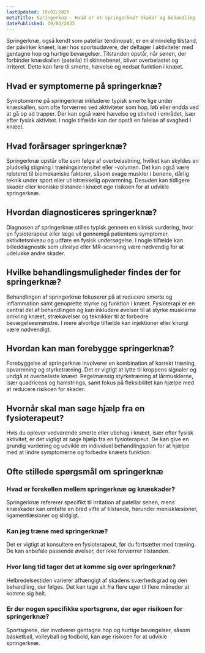 ```yaml
---
lastUpdated: 19/02/2025
metaTitle: Springerknæ – Hvad er et springerknæ? Skader og behandling
datePublished: 19/02/2025
---
```


Springerknæ, også kendt som patellar tendinopati, er en almindelig tilstand, der påvirker knæet, især hos sportsudøvere, der deltager i aktiviteter med gentagne hop og hurtige bevægelser. Tilstanden opstår, når senen, der forbinder knæskallen (patella) til skinnebenet, bliver overbelastet og irriteret. Dette kan føre til smerte, hævelse og nedsat funktion i knæet.

## Hvad er symptomerne på springerknæ?

Symptomerne på springerknæ inkluderer typisk smerte lige under knæskallen, som ofte forværres ved aktiviteter som hop, løb eller endda ved at gå op ad trapper. Der kan også være hævelse og stivhed i området, især efter fysisk aktivitet. I nogle tilfælde kan der opstå en følelse af svaghed i knæet.

## Hvad forårsager springerknæ?

Springerknæ opstår ofte som følge af overbelastning, hvilket kan skyldes en pludselig stigning i træningsintensitet eller -volumen. Det kan også være relateret til biomekaniske faktorer, såsom svage muskler i benene, dårlig teknik under sport eller utilstrækkelig opvarmning. Desuden kan tidligere skader eller kroniske tilstande i knæet øge risikoen for at udvikle springerknæ.

## Hvordan diagnosticeres springerknæ?

Diagnosen af springerknæ stilles typisk gennem en klinisk vurdering, hvor en fysioterapeut eller læge vil gennemgå patientens symptomer, aktivitetsniveau og udføre en fysisk undersøgelse. I nogle tilfælde kan billeddiagnostik som ultralyd eller MR-scanning være nødvendig for at udelukke andre skader.

## Hvilke behandlingsmuligheder findes der for springerknæ?

Behandlingen af springerknæ fokuserer på at reducere smerte og inflammation samt genoprette styrke og funktion i knæet. Fysioterapi er en central del af behandlingen og kan inkludere øvelser til at styrke musklerne omkring knæet, strækøvelser og teknikker til at forbedre bevægelsesmønstre. I mere alvorlige tilfælde kan injektioner eller kirurgi være nødvendigt.

## Hvordan kan man forebygge springerknæ?

Forebyggelse af springerknæ involverer en kombination af korrekt træning, opvarmning og styrketræning. Det er vigtigt at lytte til kroppens signaler og undgå at overbelaste knæet. Regelmæssig styrketræning af lårmusklerne, især quadriceps og hamstrings, samt fokus på fleksibilitet kan hjælpe med at reducere risikoen for skader.

## Hvornår skal man søge hjælp fra en fysioterapeut?

Hvis du oplever vedvarende smerte eller ubehag i knæet, især efter fysisk aktivitet, er det vigtigt at søge hjælp fra en fysioterapeut. De kan give en grundig vurdering og udvikle en individuel behandlingsplan for at hjælpe med at lindre symptomerne og forbedre knæets funktion.

## Ofte stillede spørgsmål om springerknæ

### Hvad er forskellen mellem springerknæ og knæskader?

Springerknæ refererer specifikt til irritation af patellar senen, mens knæskader kan omfatte en bred vifte af tilstande, herunder menisklæsioner, ligamentlæsioner og slidgigt.

### Kan jeg træne med springerknæ?

Det er vigtigt at konsultere en fysioterapeut, før du fortsætter med træning. De kan anbefale passende øvelser, der ikke forværrer tilstanden.

### Hvor lang tid tager det at komme sig over springerknæ?

Helbredelsestiden varierer afhængigt af skadens sværhedsgrad og den behandling, der følges. Det kan tage alt fra flere uger til flere måneder at komme sig helt.

### Er der nogen specifikke sportsgrene, der øger risikoen for springerknæ?

Sportsgrene, der involverer gentagne hop og hurtige bevægelser, såsom basketball, volleyball og fodbold, kan øge risikoen for at udvikle springerknæ.

